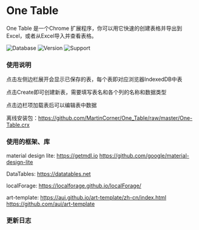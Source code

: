 # One Table
One Table 是一个Chrome 扩展程序，你可以用它快速的创建表格并导出到Excel，或者从Excel导入并查看表格。

![Database](https://img.shields.io/badge/Database-IndexedDB-yellow.svg)
![Version](https://img.shields.io/badge/Version-0.1-blue.svg)
![Support](https://img.shields.io/badge/Support-Chrome%2024+-cli/latest.svg)


### 使用说明
点击左侧边栏展开会显示已保存的表，每个表即对应浏览器IndexedDB中表

点击Create即可创建新表，需要填写表名和各个列的名称和数据类型

点击边栏项加载表后可以编辑表中数据

离线安装包：https://github.com/MartinCorner/One_Table/raw/master/One-Table.crx


### 使用的框架、库
material design lite: https://getmdl.io   https://github.com/google/material-design-lite

DataTables: https://datatables.net 

localForage: https://localforage.github.io/localForage/

art-template: https://aui.github.io/art-template/zh-cn/index.html   https://github.com/aui/art-template


### 更新日志

